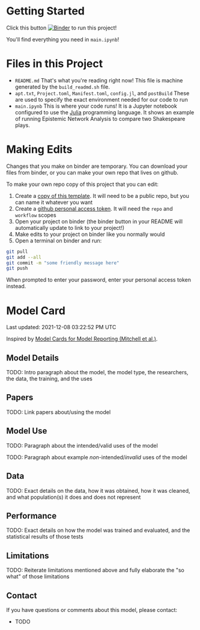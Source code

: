 <!-- This file is automatically generated! -->
<!-- Do not manually edit! To make changes, edit build_readme.md instead. -->

# Getting Started

Click this button [![Binder](https://mybinder.org/badge_logo.svg)](https://mybinder.org/v2/git/https%3A%2F%2Fgithub.com%2FEducationalSciences693%2FJuliaBinder/HEAD) to run this project!

You'll find everything you need in `main.ipynb`!

# Files in this Project

- `README.md` That's what you're reading right now! This file is machine generated by the `build_readmd.sh` file.
- `apt.txt`, `Project.toml`, `Manifest.toml`, `config.jl`, and `postBuild` These are used to specify the exact environment needed for our code to run
- `main.ipynb` This is where your code runs! It is a Jupyter notebook configured to use the [Julia](https://julialang.org/) programming language. It shows an example of running Epistemic Network Analysis to compare two Shakespeare plays.

# Making Edits

Changes that you make on binder are temporary. You can download your files from binder, or you can make your own repo that lives on github.

To make your own repo copy of this project that you can edit:

1. Create a [copy of this template](https://github.com/EducationalSciences693/JuliaBinder/generate). It will need to be a public repo, but you can name it whatever you want
2. Create a [github personal access token](https://docs.github.com/en/authentication/keeping-your-account-and-data-secure/creating-a-personal-access-token). It will need the `repo` and `workflow` scopes
3. Open your project on binder (the binder button in your README will automatically update to link to your project!)
4. Make edits to your project on binder like you normally would
5. Open a terminal on binder and run:
```sh
git pull
git add --all
git commit -m "some friendly message here"
git push
```
When prompted to enter your password, enter your personal access token instead.

# Model Card

Last updated: 2021-12-08 03:22:52 PM UTC

Inspired by [Model Cards for Model Reporting (Mitchell et al.)](https://arxiv.org/abs/1810.03993).

## Model Details

TODO: Intro paragraph about the model, the model type, the researchers, the data, the training, and the uses

## Papers

TODO: Link papers about/using the model

## Model Use

TODO: Paragraph about the intended/valid uses of the model

TODO: Paragraph about example *non*-intended/*invalid* uses of the model

## Data

TODO: Exact details on the data, how it was obtained, how it was cleaned, and what population(s) it does and does not represent

## Performance

TODO: Exact details on how the model was trained and evaluated, and the statistical results of those tests

## Limitations

TODO: Reiterate limitations mentioned above and fully elaborate the "so what" of those limitations

## Contact

If you have questions or comments about this model, please contact:

- TODO

